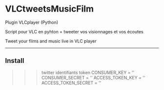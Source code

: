 VLCtweetsMusicFilm
==================

Plugin VLCplayer (Python)

Script pour VLC en pyhton = tweeter vos visionnages et vos écoutes

Tweet your films and music live in VLC player

-------
Install
-------
>>>twitter identifiants token
CONSUMER_KEY = ''
CONSUMER_SECRET = ''
ACCESS_TOKEN_KEY = ''
ACCESS_TOKEN_SECRET = '' 
